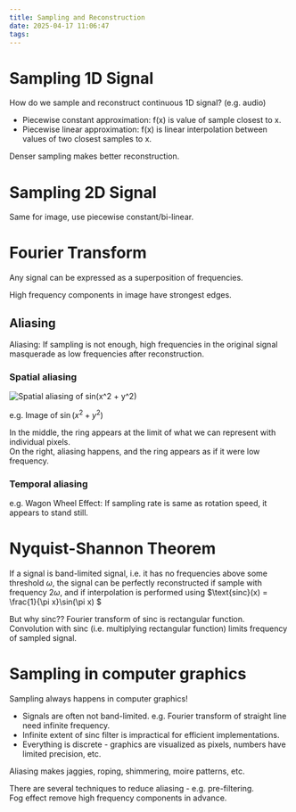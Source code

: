 ```yaml
---
title: Sampling and Reconstruction
date: 2025-04-17 11:06:47
tags:
---
```


# Sampling 1D Signal

How do we sample and reconstruct continuous 1D signal? (e.g. audio)

- Piecewise constant approximation: f(x) is value of sample closest to x.
- Piecewise linear approximation: f(x) is linear interpolation between values of two closest samples to x.

Denser sampling makes better reconstruction.

# Sampling 2D Signal

Same for image, use piecewise constant/bi-linear.

# Fourier Transform

Any signal can be expressed as a superposition of frequencies.

High frequency components in image have strongest edges.

## Aliasing

Aliasing: If sampling is not enough, high frequencies in the original signal masquerade as low frequencies after reconstruction.

### Spatial aliasing

![Spatial aliasing of sin(x^2 + y^2)](spatial_aliasing.png)

e.g. Image of $\sin(x^2 + y^2)$

In the middle, the ring appears at the limit of what we can represent with individual pixels.  
On the right, aliasing happens, and the ring appears as if it were low frequency.

### Temporal aliasing

e.g. Wagon Wheel Effect: If sampling rate is same as rotation speed, it appears to stand still.

# Nyquist-Shannon Theorem

If a signal is band-limited signal, i.e. it has no frequencies above some threshold $\omega$, the signal can be perfectly reconstructed if sample with frequency $2\omega$, and if interpolation is performed using $\text{sinc}(x) = \frac{1}{\pi x}\sin(\pi x) $

But why sinc?? Fourier transform of sinc is rectangular function.  
Convolution with sinc (i.e. multiplying rectangular function) limits frequency of sampled signal.

# Sampling in computer graphics

Sampling always happens in computer graphics!

- Signals are often not band-limited. e.g. Fourier transform of straight line need infinite frequency.
- Infinite extent of sinc filter is impractical for efficient implementations.
- Everything is discrete - graphics are visualized as pixels, numbers have limited precision, etc.

Aliasing makes jaggies, roping, shimmering, moire patterns, etc.

There are several techniques to reduce aliasing - e.g. pre-filtering.  
Fog effect remove high frequency components in advance.

